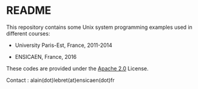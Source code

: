 # README #

This repository contains some Unix system programming examples 
used in different courses:

* University Paris-Est, France, 2011-2014

* ENSICAEN, France, 2016

These codes are provided under the [Apache 2.0](http://www.apache.org/licenses/LICENSE-2.0) License.

Contact : alain(dot)lebret(at)ensicaen(dot)fr

